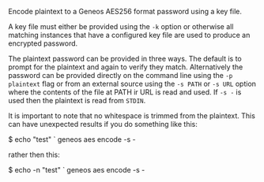 Encode plaintext to a Geneos AES256 format password using a key file.

A key file must either be provided using the `-k` option or otherwise
all matching instances that have a configured key file are used to
produce an encrypted password.

The plaintext password can be provided in three ways. The default is to
prompt for the plaintext and again to verify they match. Alternatively
the password can be provided directly on the command line using the `-p
plaintext` flag or from an external source using the `-s PATH` or `-s
URL` option where the contents of the file at PATH ir URL is read and
used. If `-s -` is used then the plaintext is read from `STDIN`.

It is important to note that no whitespace is trimmed from the
plaintext. This can have unexpected results if you do something like
this:

$ echo "test" ` geneos aes encode -s -

rather then this:

$ echo -n "test" ` geneos aes encode -s -
